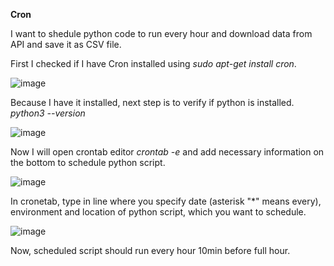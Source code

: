 **Cron**

I want to shedule python code to run every hour and download data from API and save it as CSV file.

First I checked if I have Cron installed using *sudo apt-get install cron*.

![image](https://github.com/WPela/IT_Projects/assets/62253932/ebc081d6-c03d-4779-b54f-a1733ea74362)

Because I have it installed, next step is to verify if python is installed. *python3 --version*

![image](https://github.com/WPela/IT_Projects/assets/62253932/ba1ae5bd-0927-49be-b851-d8a136901acb)

Now I will open crontab editor *crontab -e* and add necessary information on the bottom to schedule python script.

![image](https://github.com/WPela/IT_Projects/assets/62253932/ed410604-5aba-47f1-a2b2-d6b24365d281)

In cronetab, type in line where you specify date (asterisk "*" means every), environment and location of python script, which you want to schedule.

![image](https://github.com/WPela/IT_Projects/assets/62253932/c0b6cb56-e23c-49e8-90ad-ecff83f8c162)


Now, scheduled script should run every hour 10min before full hour.

